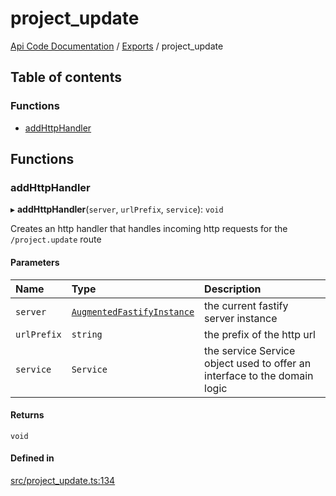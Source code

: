 # project\_update
 
[Api Code Documentation](../README.md) / [Exports](../modules.md) / project\_update

## Table of contents

### Functions

- [addHttpHandler](project_update.md#addhttphandler)

## Functions

### addHttpHandler

▸ **addHttpHandler**(`server`, `urlPrefix`, `service`): `void`

Creates an http handler that handles incoming http requests for the `/project.update` route

#### Parameters

| Name | Type | Description |
| :------ | :------ | :------ |
| `server` | [`AugmentedFastifyInstance`](../interfaces/types.AugmentedFastifyInstance.md) | the current fastify server instance |
| `urlPrefix` | `string` | the prefix of the http url |
| `service` | `Service` | the service Service object used to offer an interface to the domain logic |

#### Returns

`void`

#### Defined in

[src/project_update.ts:134](https://github.com/openkfw/TruBudget/blob/422cbec/api/src/project_update.ts#L134)
